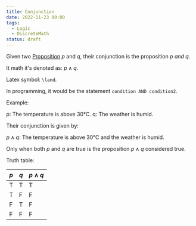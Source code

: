 ```yaml
---
title: Conjunction
date: 2022-11-23 00:00
tags:
  - Logic
  - DiscreteMath
status: draft
---
```


Given two [Proposition](proposition.md) $p$ and $q$, their conjunction is the proposition $p$ *and* $q$.

It math it's denoted as: $p \land q$.

Latex symbol: `\land`.

In programming,  it would be the statement `condition AND condition2`.

Example:

p: The temperature is above 30℃.
q: The weather is humid.

Their conjunction is given by:

$p \land q$: The temperature is above 30℃ and the weather is humid.

Only when both $p$ and $q$ are true is the proposition $p \land q$ considered true.

Truth table:

| $p$ | $q$ | $p \land q$ |
| --- | --- | ----------- |
| T   | T   | T           |
| T   | F   | F           |
| F   | T   | F           |
| F   | F   | F           |
